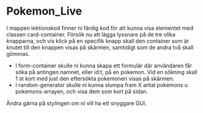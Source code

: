 # Pokemon_Live
I mappen lektionskod finner ni färdig kod för att kunna visa elementet med classen card-container. Försök nu att lägga lyssnare på de tre olika knapparna, och vis klick på en specifik knapp skall den container som är knutet till den knappen visas på skärmen, samtidigt som de andra två skall gömmas.

* I form-container skulle ni kunna skapa ett formulär där användaren får söka på antingen namnet, eller id:t, på en pokemon. Vid en sökning skall 1 st kort med just den eftersökta pokemonen visas på skärmen.
* I random-generator skulle ni kunna slumpa fram X antal pokemons u pokemons-arrayen, och visa dem som kort på sidan.

Ändra gärna på stylingen om ni vill ha ett snyggare GUI. 
